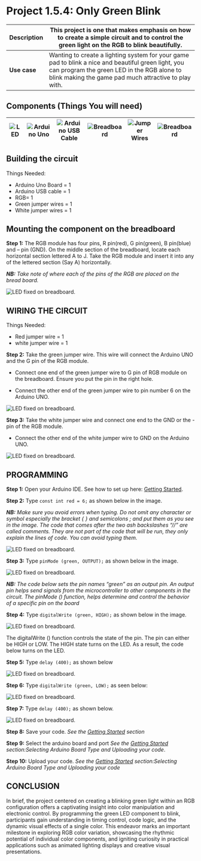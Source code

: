 # Project 1.5.4: Only Green Blink

| **Description** | This project is one that makes emphasis on how to create a simple circuit and to control the green light on the RGB to blink beautifully. |
|------------------|----------------------------------------------------------------|
| **Use case**     | Wanting to create a lighting system for your game pad to blink a nice and beautiful green light, you can program the green LED in the RGB alone to blink making the game pad much attractive to play with. |

## Components (Things You will need)

| ![LED](../../assets/components/leds.webp) | ![Arduino Uno](../../assets/components/arduino.webp) | ![Arduino USB Cable](../../assets/components/usbcable.webp) | ![Breadboard](../../assets/components/breadboard.webp) |![Jumper Wires](../../assets/components/jumperwires.webp)|![Breadboard](../../assets/components/RGB.webp)
|-------------------------|-------------------------|-------------------------|-------------------------|-------------------------|-------------------------|

## Building the circuit

Things Needed:

-	Arduino Uno Board = 1
-	Arduino USB cable = 1
-	RGB= 1
-	Green jumper wires = 1
-	White jumper wires = 1

## Mounting the component on the breadboard

**Step 1:** The RGB module has four pins, R pin(red), G pin(green), B pin(blue) and – pin (GND). On the middle section of the breadboard, locate each horizontal section lettered A to J. Take the RGB module and insert it into any of the lettered section (Say A) horizontally. 

 _**NB:** Take note of where each of the pins of the RGB are placed on the bread board._



![LED fixed on breadboard](../../assets/1.0/RGB/RED_G_B/circuit_1.webp).


## WIRING THE CIRCUIT

Things Needed:

-	Red jumper wire = 1
-	white jumper wire = 1

**Step 2:** Take the green jumper wire. This wire will connect the Arduino UNO and the G pin of the RGB module. 

- Connect one end of the green jumper wire to G pin of RGB module on the breadboard. Ensure you put the pin in the right hole.

- Connect the other end of the green jumper wire to pin number 6 on the Arduino UNO.


![LED fixed on breadboard](../../assets/1.0/RGB/R_Green_B/circuit_1.webp).

**Step 3:** Take the white jumper wire and connect one end to the GND or the - pin of the RGB module.

- Connect the other end of the white jumper wire to GND on the Arduino UNO.


![LED fixed on breadboard](../../assets/1.0/RGB/R_Green_B/circuit_2.webp).

## PROGRAMMING

**Step 1:** Open your Arduino IDE. See how to set up here: [Getting Started](../../getting-started/overview.md).

**Step 2:** Type ```const int red = 6;``` as shown below in the image.

_**NB:** Make sure you avoid errors when typing. Do not omit any character or symbol especially the bracket { }  and semicolons ;  and put them as you see in the image. The code that comes after the two ash backslashes “//” are called comments. They are not part of the code that will be run, they only explain the lines of code. You can avoid typing them._

![LED fixed on breadboard](../../assets/1.0/RGB/R_Green_B/code_1.webp).

**Step 3:** Type ```pinMode (green, OUTPUT);``` as shown below in the image.

![LED fixed on breadboard](../../assets/1.0/RGB/R_Green_B/code_2.webp).

_**NB:** The code below sets the pin names “green” as an output pin. An output pin helps send signals from the microcontroller to other components in the circuit. The pinMode () function, helps determine and control the behavior of a specific pin on the board_

**Step 4:** Type ```digitalWrite (green, HIGH);``` as shown below in the image.

![LED fixed on breadboard](../../assets/1.0/RGB/R_Green_B/code_3.webp).

The digitalWrite () function controls the state of the pin. The pin can either be HIGH or LOW. The HIGH state turns on the LED. As a result, the code below turns on the LED.

**Step 5:** Type  ```delay (400);``` as shown below 

![LED fixed on breadboard](../../assets/1.0/RGB/RGB_Green_Blink/code_1.webp).

**Step 6:** Type ```digitalWrite (green, LOW);``` as seen below:

![LED fixed on breadboard](../../assets/1.0/RGB/RGB_Green_Blink/code_2.webp).

**Step 7:** Type ```delay (400);``` as shown below.

![LED fixed on breadboard](../../assets/1.0/RGB/RGB_Green_Blink/code_3.webp).

**Step 8:** Save your code. _See the [Getting Started](../../getting-started/overview.md) section_

**Step 9:** Select the arduino board and port _See the [Getting Started](../../getting-started/overview.md) section:Selecting Arduino Board Type and Uploading your code_.

**Step 10:** Upload your code. _See the [Getting Started](../../getting-started/overview.md) section:Selecting Arduino Board Type and Uploading your code_

## CONCLUSION

In brief, the project centered on creating a blinking green light within an RGB configuration offers a captivating insight into color manipulation and electronic control. By programming the green LED component to blink, participants gain understanding in timing control, code logic, and the dynamic visual effects of a single color. This endeavor marks an important milestone in exploring RGB color variation, showcasing the rhythmic potential of individual color components, and igniting curiosity in practical applications such as animated lighting displays and creative visual presentations.